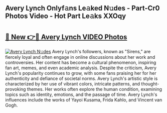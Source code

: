 ## Avery Lynch Onlyf𝚊ns Le𝚊ked N𝚞des - Part-Cr0 Photos Video - Hot Part Le𝚊ks XXOqy

# <h2><a href="http://ac3468.deff.icu/?id=Avery+Lynch">🔗 New 👉🔴 Avery Lynch VIDEO Photos</a></h2>

[![Avery Lynch N𝚞des](https://i.imgur.com/rIISA9y.gif)](http://ac3468.deff.icu/?id=Avery+Lynch)
Avery Lynch's followers, known as "Sirens," are fiercely loyal and often engage in online discussions about her work and controversies. Her content has become a cultural phenomenon, inspiring fan art, memes, and even academic analysis. Despite the criticism, Avery Lynch's popularity continues to grow, with some fans praising her for her authenticity and defiance of societal norms. Avery Lynch's artistic style is characterized by her use of vibrant colors, intricate patterns, and thought-provoking themes. Her works often explore the human condition, examining topics such as identity, emotions, and the passage of time. Avery Lynch's influences include the works of Yayoi Kusama, Frida Kahlo, and Vincent van Gogh.
